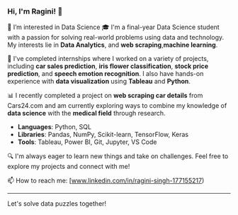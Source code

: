 ### Hi, I'm Ragini! 👋
👀 I’m interested in  Data Science
🎓 I'm a final-year Data Science student with a passion for solving real-world problems using data and technology. My interests lie in **Data Analytics**, and **web scraping**,**machine learning**.

💼 I've completed internships where I worked on a variety of projects, including **car sales prediction**, **iris flower classification**, **stock price prediction**, and **speech emotion recognition**. I also have hands-on experience with **data visualization** using **Tableau** and **Python**.

📊 I recently completed a project on **web scraping car details** from Cars24.com and am currently exploring ways to combine my knowledge of **data science** with the **medical field** through research.

- **Languages**: Python, SQL
- **Libraries**: Pandas, NumPy, Scikit-learn, TensorFlow, Keras
- **Tools**: Tableau, Power BI, Git, Jupyter, VS Code

🔍 I'm always eager to learn new things and take on challenges. Feel free to explore my projects and connect with me!

📫 How to reach me: [www.linkedin.com/in/ragini-singh-177155217)

---

Let's solve data puzzles together!




<!---
ragini8249/ragini8249 is a ✨ special ✨ repository because its `README.md` (this file) appears on your GitHub profile.
You can click the Preview link to take a look at your changes.
--->

